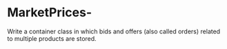# MarketPrices-
Write a container class in which bids and offers (also called orders) related to multiple products are stored.
